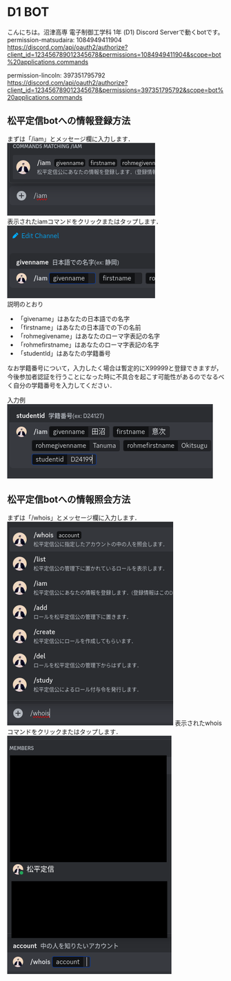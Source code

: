 # D1 BOT
こんにちは。沼津高専 電子制御工学科 1年 (D1) Discord Serverで動くbotです。
permission-matsudaira: 1084949411904
https://discord.com/api/oauth2/authorize?client_id=123456789012345678&permissions=1084949411904&scope=bot%20applications.commands

permission-lincoln: 397351795792
https://discord.com/api/oauth2/authorize?client_id=123456789012345678&permissions=397351795792&scope=bot%20applications.commands

## 松平定信botへの情報登録方法
まずは「/iam」とメッセージ欄に入力します．<br/>
![iamコマンド](image.png)<br/>
表示されたiamコマンドをクリックまたはタップします．<br/>
![iamコマンドをタップ](image-1.png)<br/>
説明のとおり
- 「givename」はあなたの日本語での名字
- 「firstname」はあなたの日本語での下の名前
- 「rohmegivename」はあなたのローマ字表記の名字
- 「rohmefirstname」はあなたのローマ字表記の名字
- 「studentId」はあなたの学籍番号

なお学籍番号について，入力したく場合は暫定的にX99999と登録できますが，今後参加者認証を行うことになった時に不具合を起こす可能性があるのでなるべく自分の学籍番号を入力してください．

入力例<br/>
![入力例](image-2.png)

## 松平定信botへの情報照会方法
まずは「/whois」とメッセージ欄に入力します．<br/>
![whoisコマンド](image-4.png)
表示されたwhoisコマンドをクリックまたはタップします．<br/>
![whoisコマンドをタップ](image-5.png)<br/>